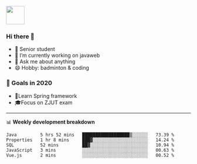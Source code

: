 <img src="https://github.com/egoist/egoist/raw/master/balloon.gif" width="50">

### Hi there 🐏

- 🌱 Senior student
- 🔭 I’m currently working on javaweb
- 💬 Ask me about anything
- 😄 Hobby: badminton & coding

### 🚀 Goals in 2020
+ 🍃Learn Spring framework
+ 🎓Focus on ZJUT exam
-------

📊 **Weekly development breakdown**
<!--START_SECTION:waka-->
```text
Java         5 hrs 52 mins   ██████████████████▒░░░░░░   73.39 % 
Properties   1 hr 8 mins     ███▓░░░░░░░░░░░░░░░░░░░░░   14.24 % 
SQL          52 mins         ██▓░░░░░░░░░░░░░░░░░░░░░░   10.94 % 
JavaScript   3 mins          ░░░░░░░░░░░░░░░░░░░░░░░░░   00.63 % 
Vue.js       2 mins          ░░░░░░░░░░░░░░░░░░░░░░░░░   00.52 % 
```
<!--END_SECTION:waka-->
